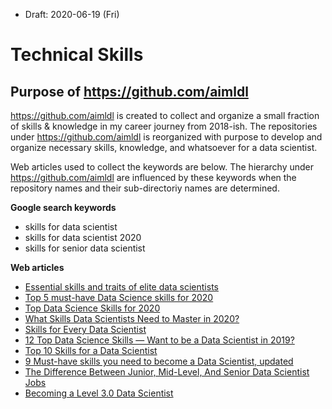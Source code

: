 * Draft: 2020-06-19 (Fri)

# Technical Skills

## Purpose of https://github.com/aimldl

https://github.com/aimldl is created to collect and organize a small fraction of skills & knowledge in my career journey from 2018-ish. The repositories under https://github.com/aimldl is reorganized with purpose to develop and organize necessary skills, knowledge, and whatsoever for a data scientist.

Web articles used to collect the keywords are below. The hierarchy under https://github.com/aimldl are influenced by these keywords when the repository names and their sub-directoriy names are determined. 

**Google search keywords**

* skills for data scientist
* skills for data scientist 2020
* skills for senior data scientist

**Web articles**

* [Essential skills and traits of elite data scientists](https://www.cio.com/article/3263790/the-essential-skills-and-traits-of-an-expert-data-scientist.html)
* [Top 5 must-have Data Science skills for 2020](https://www.kdnuggets.com/2020/01/top-5-data-science-skills-2020.html)
* [Top Data Science Skills for 2020](https://medium.com/@ODSC/top-data-science-skills-for-2020-34c2a9d2fc25)
* [What Skills Data Scientists Need to Master in 2020?](https://www.analyticsinsight.net/skills-data-scientists-need-to-master-in-2020/)
* [Skills for Every Data Scientist](https://www.mastersindatascience.org/data-scientist-skills/)
* [12 Top Data Science Skills — Want to be a Data Scientist in 2019?](https://medium.com/@rinu.gour123/12-top-data-science-skills-want-to-be-a-data-scientist-in-2019-c14300dac257)
* [Top 10 Skills for a Data Scientist](https://towardsdatascience.com/top-10-skills-for-a-data-scientist-in-2020-2b8e6122a742)
* [9 Must-have skills you need to become a Data Scientist, updated](https://www.kdnuggets.com/2018/05/simplilearn-9-must-have-skills-data-scientist.html)
* [The Difference Between Junior, Mid-Level, And Senior Data Scientist Jobs](https://www.datascienceweekly.org/articles/the-difference-between-junior-mid-level-and-senior-data-scientist-jobs)
* [Becoming a Level 3.0 Data Scientist](https://towardsdatascience.com/becoming-a-level-3-0-data-scientist-52641ff73cb3)




